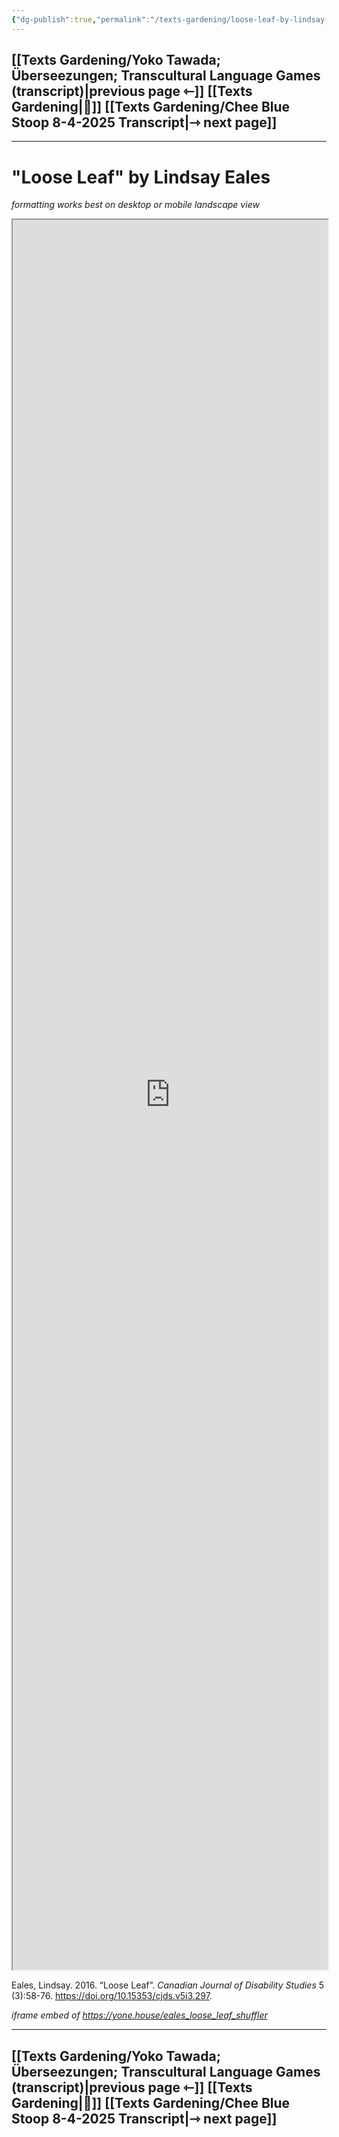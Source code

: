 ```yaml
---
{"dg-publish":true,"permalink":"/texts-gardening/loose-leaf-by-lindsay-eales/"}
---
```


## [[Texts Gardening/Yoko Tawada; Überseezungen; Transcultural Language Games (transcript)\|previous page ⇽]] [[Texts Gardening\|📖]] [[Texts Gardening/Chee Blue Stoop 8-4-2025 Transcript\|⇾ next page]]

---

# "Loose Leaf" by Lindsay Eales

*formatting works best on desktop or mobile landscape view*

<iframe style="width: 100%; height: 70vh" src="https://yone.house/eales_loose_leaf_shuffler"></iframe>


Eales, Lindsay. 2016. “Loose Leaf”. _Canadian Journal of Disability Studies_ 5 (3):58-76. https://doi.org/10.15353/cjds.v5i3.297.

*iframe embed of https://yone.house/eales_loose_leaf_shuffler*

---

## [[Texts Gardening/Yoko Tawada; Überseezungen; Transcultural Language Games (transcript)\|previous page ⇽]] [[Texts Gardening\|📖]] [[Texts Gardening/Chee Blue Stoop 8-4-2025 Transcript\|⇾ next page]]

